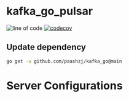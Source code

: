 # kafka_go_pulsar
![line of code](https://tokei.rs/b1/github/paashzj/kafka_go_pulsar)
[![codecov](https://codecov.io/gh/paashzj/kafka_go_pulsar/branch/main/graph/badge.svg?token=155QKNN7MQ)](https://codecov.io/gh/paashzj/kafka_go_pulsar)
## Update dependency
```bash
go get -u github.com/paashzj/kafka_go@main
```
# Server Configurations
